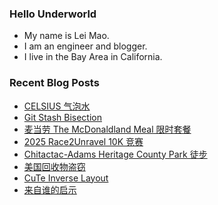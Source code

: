 ### Hello Underworld

- My name is Lei Mao.
- I am an engineer and blogger.
- I live in the Bay Area in California.


### Recent Blog Posts

<!-- BLOG-POST-LIST:START -->
- [CELSIUS 气泡水](https://leimao.github.io/essay/CELSIUS-%E6%B0%94%E6%B3%A1%E6%B0%B4/)
- [Git Stash Bisection](https://leimao.github.io/blog/Git-Stash-Bisection/)
- [麦当劳 The McDonaldland Meal 限时套餐](https://leimao.github.io/essay/Mcdonalds-The-McDonaldland-Meal/)
- [2025 Race2Unravel 10K 竞赛](https://leimao.github.io/life/2025-Race2Unravel-10K/)
- [Chitactac-Adams Heritage County Park 徒步](https://leimao.github.io/life/Chitactac-Adams-Heritage-County-Park/)
- [美国回收物盗窃](https://leimao.github.io/essay/%E7%BE%8E%E5%9B%BD%E5%9B%9E%E6%94%B6%E7%89%A9%E7%9B%97%E7%AA%83/)
- [CuTe Inverse Layout](https://leimao.github.io/blog/CuTe-Inverse-Layout/)
- [来自谁的启示](https://leimao.github.io/essay/%E6%9D%A5%E8%87%AA%E8%B0%81%E7%9A%84%E5%90%AF%E7%A4%BA-Revelations-2025/)
<!-- BLOG-POST-LIST:END -->
